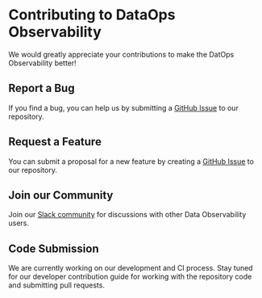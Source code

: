 # Contributing to DataOps Observability

We would greatly appreciate your contributions to make the DatOps Observability better!

## Report a Bug

If you find a bug, you can help us by submitting a [GitHub Issue](https://github.com/DataKitchen/dataops-observability/issues) to our repository.

## Request a Feature

You can submit a proposal for a new feature by creating a [GitHub Issue](https://github.com/DataKitchen/dataops-observability/issues) to our repository.

## Join our Community

Join our [Slack community](https://data-observability-slack.datakitchen.io/join) for discussions with other Data Observability users.

## Code Submission

We are currently working on our development and CI process. Stay tuned for our developer contribution guide for working with the repository code and submitting pull requests.
